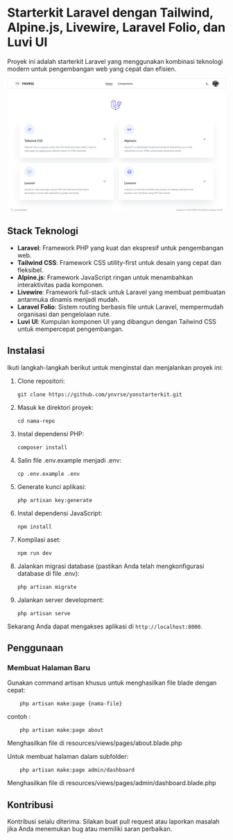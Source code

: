 # Starterkit Laravel dengan Tailwind, Alpine.js, Livewire, Laravel Folio, dan Luvi UI

Proyek ini adalah starterkit Laravel yang menggunakan kombinasi teknologi modern untuk pengembangan web yang cepat dan efisien.

![Screenshot](https://github.com/ynvrse/yonstarterkit/blob/main/Yonstarterkit.png?raw=true)


## Stack Teknologi

-   **Laravel**: Framework PHP yang kuat dan ekspresif untuk pengembangan web.
-   **Tailwind CSS**: Framework CSS utility-first untuk desain yang cepat dan fleksibel.
-   **Alpine.js**: Framework JavaScript ringan untuk menambahkan interaktivitas pada komponen.
-   **Livewire**: Framework full-stack untuk Laravel yang membuat pembuatan antarmuka dinamis menjadi mudah.
-   **Laravel Folio**: Sistem routing berbasis file untuk Laravel, mempermudah organisasi dan pengelolaan rute.
-   **Luvi UI**: Kumpulan komponen UI yang dibangun dengan Tailwind CSS untuk mempercepat pengembangan.

## Instalasi

Ikuti langkah-langkah berikut untuk menginstal dan menjalankan proyek ini:

1. Clone repositori:

    ```
    git clone https://github.com/ynvrse/yonstarterkit.git
    ```

2. Masuk ke direktori proyek:

    ```
    cd nama-repo
    ```

3. Instal dependensi PHP:

    ```
    composer install
    ```

4. Salin file .env.example menjadi .env:

    ```
    cp .env.example .env
    ```

5. Generate kunci aplikasi:

    ```
    php artisan key:generate
    ```

6. Instal dependensi JavaScript:

    ```
    npm install
    ```

7. Kompilasi aset:

    ```
    npm run dev
    ```

8. Jalankan migrasi database (pastikan Anda telah mengkonfigurasi database di file .env):

    ```
    php artisan migrate
    ```

9. Jalankan server development:
    ```
    php artisan serve
    ```

Sekarang Anda dapat mengakses aplikasi di `http://localhost:8000`.

## Penggunaan

### Membuat Halaman Baru

Gunakan command artisan khusus untuk menghasilkan file blade dengan cepat:

```
    php artisan make:page {nama-file}
```

contoh :

```
    php artisan make:page about
```

Menghasilkan file di resources/views/pages/about.blade.php

Untuk membuat halaman dalam subfolder:

```
    php artisan make:page admin/dashboard
```

Menghasilkan file di resources/views/pages/admin/dashboard.blade.php

## Kontribusi

Kontribusi selalu diterima. Silakan buat pull request atau laporkan masalah jika Anda menemukan bug atau memiliki saran perbaikan.
